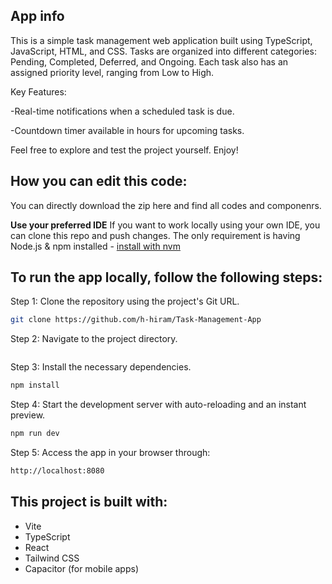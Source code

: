 ## App info
This is a simple task management web application built using TypeScript, JavaScript, HTML, and CSS.
Tasks are organized into different categories: Pending, Completed, Deferred, and Ongoing. Each task also has an assigned priority level, ranging from Low to High.

Key Features:

-Real-time notifications when a scheduled task is due.

-Countdown timer available in hours for upcoming tasks.

Feel free to explore and test the project yourself. Enjoy!
## How you can edit this code:
You can directly download the zip here and find all codes and componenrs.

**Use your preferred IDE**
If you want to work locally using your own IDE, you can clone this repo and push changes.
The only requirement is having Node.js & npm installed - [install with nvm](https://github.com/nvm-sh/nvm#installing-and-updating)

## To run the app locally, follow the following steps:

Step 1: Clone the repository using the project's Git URL.

```bash
git clone https://github.com/h-hiram/Task-Management-App
```

Step 2: Navigate to the project directory.

```bashcd Task-Management-App
```

Step 3: Install the necessary dependencies.

```bash 
npm install
```

Step 4: Start the development server with auto-reloading and an instant preview.

```bash
npm run dev
```

Step 5: Access the app in your browser through:

```bash
http://localhost:8080
```

## This project is built with:

- Vite
- TypeScript
- React
- Tailwind CSS
- Capacitor (for mobile apps)

